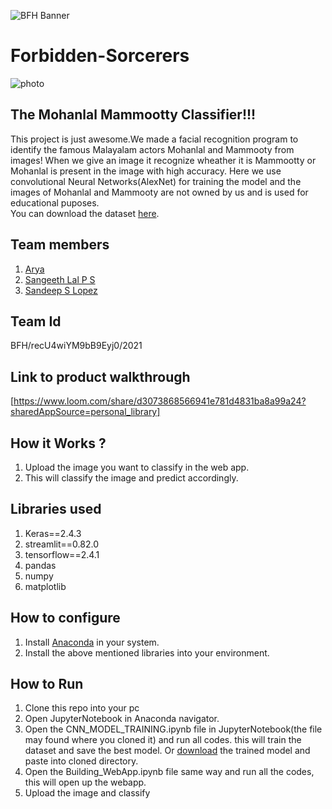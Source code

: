 
![BFH Banner](https://trello-attachments.s3.amazonaws.com/542e9c6316504d5797afbfb9/542e9c6316504d5797afbfc1/39dee8d993841943b5723510ce663233/Frame_19.png)
# Forbidden-Sorcerers
![photo](https://static.toiimg.com/photo/msid-72423632/72423632.jpg)
## The Mohanlal Mammootty Classifier!!!
This project is just awesome.We made a facial recognition program to identify the famous Malayalam actors Mohanlal and Mammooty from images!
When we give an image it recognize wheather it is Mammootty or Mohanlal is present in the image with high accuracy. Here we use convolutional Neural Networks(AlexNet) for training the model and the images of Mohanlal and Mammooty are not owned by us and is used for educational puposes.<br>
You can download the dataset [here](https://www.kaggle.com/fillerink/mohanlal-mammooty-images).


## Team members
1. [Arya](https://github.com/Arya073)
2. [Sangeeth Lal P S](https://github.com/pssangeethlal)
3. [Sandeep S Lopez](https://github.com/sslopez)
## Team Id
BFH/recU4wiYM9bB9Eyj0/2021
## Link to product walkthrough
[https://www.loom.com/share/d3073868566941e781d4831ba8a99a24?sharedAppSource=personal_library]
## How it Works ?
1. Upload the image you want to classify in the web app.
2. This will classify the image and predict accordingly.
## Libraries used
1. Keras==2.4.3
2. streamlit==0.82.0
3. tensorflow==2.4.1
4. pandas
5. numpy
6. matplotlib
## How to configure
1. Install [Anaconda](https://www.anaconda.com/products/individual) in your system.
2. Install the above mentioned libraries into your environment.

## How to Run
1. Clone this repo into your pc
2. Open JupyterNotebook in Anaconda navigator.
3. Open the CNN_MODEL_TRAINING.ipynb file in JupyterNotebook(the file may found where you cloned it) and run all codes. this will train the dataset and save the best model. Or [download](https://drive.google.com/file/d/1ZrZtt8A0ZWGYVEM1pAa3mD5qjFpZzsYN/view?usp=sharing) the trained model and paste into cloned directory.
5. Open the Building_WebApp.ipynb file same way and run all the codes, this will open up the webapp.
6. Upload the image and classify
